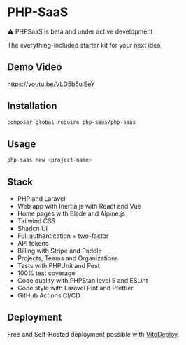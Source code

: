 # PHP-SaaS

⚠️ PHPSaaS is beta and under active development

The everything-included starter kit for your next idea

## Demo Video

https://youtu.be/VLD5b5uiEeY

## Installation

```bash
composer global require php-saas/php-saas
```

## Usage

```bash
php-saas new <project-name>
```

## Stack

- PHP and Laravel
- Web app with Inertia.js with React and Vue
- Home pages with Blade and Alpine.js
- Tailwind CSS
- Shadcn UI
- Full authentication + two-factor
- API tokens
- Billing with Stripe and Paddle
- Projects, Teams and Organizations
- Tests with PHPUnit and Pest
- 100% test coverage
- Code quality with PHPStan level 5 and ESLint
- Code style with Laravel Pint and Prettier
- GitHub Actions CI/CD

## Deployment

Free and Self-Hosted deployment possible with [VitoDeploy](https://vitodeploy.com).
